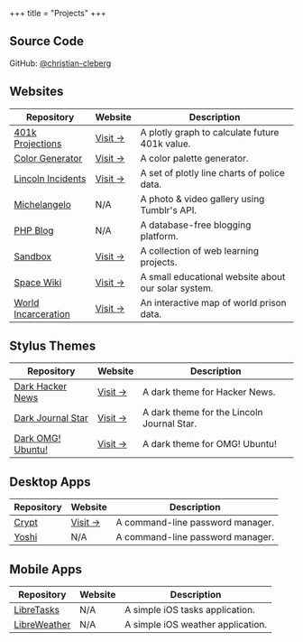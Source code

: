 +++
title = "Projects"
+++

## Source Code

GitHub: [@christian-cleberg](https://github.com/christian-cleberg/)

## Websites

| Repository                                                                      | Website                                                                  | Description                                         |
| ------------------------------------------------------------------------------- | ------------------------------------------------------------------------ | --------------------------------------------------- |
| [401k Projections](https://github.com/christian-cleberg/401k)                   | [Visit &rarr;](https://christian-cleberg.github.io/401k/)                | A plotly graph to calculate future 401k value.      |
| [Color Generator](https://github.com/christian-cleberg/color-generator)         | [Visit &rarr;](https://christian-cleberg.github.io/color-generator/)     | A color palette generator.                          |
| [Lincoln Incidents](https://github.com/christian-cleberg/lincoln-incidents)     | [Visit &rarr;](https://christian-cleberg.github.io/lincoln-incidents/)   | A set of plotly line charts of police data.         |
| [Michelangelo](https://github.com/christian-cleberg/michelangelo)               | N/A                                                                      | A photo & video gallery using Tumblr's API.         |
| [PHP Blog](https://github.com/christian-cleberg/php-blog)                       | N/A                                                                      | A database-free blogging platform.                  |
| [Sandbox](https://github.com/christian-cleberg/sandbox)                         | [Visit &rarr;](https://christian-cleberg.github.io/sandbox/)             | A collection of web learning projects.              |
| [Space Wiki](https://github.com/christian-cleberg/space-wiki)                   | [Visit &rarr;](https://christian-cleberg.github.io/space-wiki/)          | A small educational website about our solar system. |
| [World Incarceration](https://github.com/christian-cleberg/world-incarceration) | [Visit &rarr;](https://christian-cleberg.github.io/world-incarceration/) | An interactive map of world prison data.            |

## Stylus Themes

| Repository                                                                 | Website                                                                                              | Description                                |
| -------------------------------------------------------------------------- | ---------------------------------------------------------------------------------------------------- | ------------------------------------------ |
| [Dark Hacker News](https://github.com/christian-cleberg/dark-hackernews)   | [Visit &rarr;](https://github.com/christian-cleberg/dark-hackernews/raw/main/hackernews.user.styl)   | A dark theme for Hacker News.              |
| [Dark Journal Star](https://github.com/christian-cleberg/dark-journalstar) | [Visit &rarr;](https://github.com/christian-cleberg/dark-journalstar/raw/main/journalstar.user.styl) | A dark theme for the Lincoln Journal Star. |
| [Dark OMG! Ubuntu!](https://github.com/christian-cleberg/dark-omgubuntu)   | [Visit &rarr;](https://github.com/christian-cleberg/dark-omgubuntu/raw/main/omgubuntu.user.styl)     | A dark theme for OMG! Ubuntu!              |

## Desktop Apps

| Repository                                          | Website                                        | Description                      |
| --------------------------------------------------- | ---------------------------------------------- | -------------------------------- |
| [Crypt](https://github.com/christian-cleberg/crypt) | [Visit &rarr;](https://crates.io/crates/crypt) | A command-line password manager. |
| [Yoshi](https://github.com/christian-cleberg/yoshi) | N/A                                            | A command-line password manager. |

## Mobile Apps

| Repository                                                        | Website | Description                       |
| ----------------------------------------------------------------- | ------- | --------------------------------- |
| [LibreTasks](https://github.com/christian-cleberg/LibreTasks)     | N/A     | A simple iOS tasks application.   |
| [LibreWeather](https://github.com/christian-cleberg/LibreWeather) | N/A     | A simple iOS weather application. |
